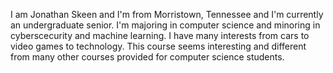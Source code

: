 I am Jonathan Skeen and I'm from Morristown, Tennessee and I'm currently an undergraduate senior. I'm majoring in computer science and minoring in cyberscecurity and machine learning. I have many interests from cars to video games to technology. This course seems interesting and different from many other courses provided for computer science students.
